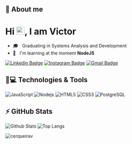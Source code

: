 ## 👋 About me

<h1 align = "justify"> Hi <img src="https://media.giphy.com/media/hvRJCLFzcasrR4ia7z/giphy.gif" width="25px">, I am Victor</h1>

- 🎓 &nbsp; Graduating in Systems Analysis and Development
- 🌱 &nbsp; I'm learning at the moment **NodeJS**


[![Linkedin Badge](https://img.shields.io/badge/-cerqueirav-blue?style=flat-square&logo=Linkedin&logoColor=white&link=https://www.linkedin.com/in/natanael-de-sousa-leite-57980725/)](https://www.linkedin.com/in/victor-cerqueira-8422a9140/)
[![Instagram Badge](https://img.shields.io/badge/-cerqueirav-gray?style=flat-square&logo=instagram&logoColor=white&link=https://www.instagram.com/victorlcer/)](https://www.instagram.com/victorlcer/)
[![Gmail Badge](https://img.shields.io/badge/-victorcerx@gmail.com-c14438?style=flat-square&logo=Gmail&logoColor=white&link=mailto:victorcerx@gmail.com)](mailto:victorcerx@gmail.com)

## 🚀💻 Technologies & Tools

![JavaScript](https://img.shields.io/badge/-JavaScript-black?style=flat-square&logo=javascript)
![Nodejs](https://img.shields.io/badge/-Nodejs-black?style=flat-square&logo=Node.js)
![HTML5](https://img.shields.io/badge/-HTML5-E34F26?style=flat-square&logo=html5&logoColor=white)
![CSS3](https://img.shields.io/badge/-CSS3-1572B6?style=flat-square&logo=css3)
![PostgreSQL](https://img.shields.io/badge/-PostgreSQL-336791?style=flat-square&logo=postgresql)


## ⚡ GitHub Stats

![Github Stats](https://github-readme-stats.vercel.app/api?username=cerqueirav&show_icons=true&count_private=true&show_icons=true&include_all_commits=true)
![Top Langs](https://github-readme-stats.vercel.app/api/top-langs/?username=cerqueirav&hide=TeX&layout=compact)

<p align="left"><img src="https://komarev.com/ghpvc/?username=cerqueirav" alt="cerqueirav" /></p>
